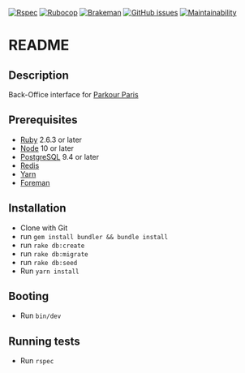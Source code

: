 [![Rspec](https://github.com/EmCousin/pkp/actions/workflows/rspec.yml/badge.svg)](https://github.com/EmCousin/pkp/actions/workflows/rspec.yml)
[![Rubocop](https://github.com/EmCousin/pkp/actions/workflows/rubocop.yml/badge.svg)](https://github.com/EmCousin/pkp/actions/workflows/rubocop.yml)
[![Brakeman](https://github.com/EmCousin/pkp/actions/workflows/brakeman.yml/badge.svg)](https://github.com/EmCousin/pkp/actions/workflows/brakeman.yml)
[![GitHub issues](https://img.shields.io/github/issues/EmCousin/pkp)](https://github.com/EmCousin/pkp/issues)
[![Maintainability](https://api.codeclimate.com/v1/badges/d11f43afa6788ac81980/maintainability)](https://codeclimate.com/github/EmCousin/pkp/maintainability)

# README

## Description

Back-Office interface for [Parkour Paris](https://inscriptions.parkourparis.fr)

## Prerequisites
* [Ruby](https://www.ruby-lang.org/en/documentation/installation/) 2.6.3 or later
* [Node](https://nodejs.org/en/download/) 10 or later
* [PostgreSQL](https://www.postgresql.org/download/) 9.4 or later
* [Redis](https://redis.io/topics/quickstart)
* [Yarn](https://classic.yarnpkg.com/en/docs/install/)
* [Foreman](https://github.com/ddollar/foreman)

## Installation
* Clone with Git
* run `gem install bundler && bundle install`
* run `rake db:create`
* run `rake db:migrate`
* run `rake db:seed`
* Run `yarn install`

## Booting
* Run `bin/dev`

## Running tests
* Run `rspec`
